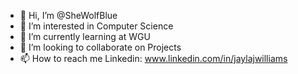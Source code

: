 - 👋 Hi, I’m @SheWolfBlue
- 👀 I’m interested in Computer Science 
- 🌱 I’m currently learning at WGU  
- 💞️ I’m looking to collaborate on Projects
- 📫 How to reach me Linkedin: www.linkedin.com/in/jaylajwilliams

<!---
SheWolfBlue/SheWolfBlue is a ✨ special ✨ repository because its `README.md` (this file) appears on your GitHub profile.
You can click the Preview link to take a look at your changes.
--->
